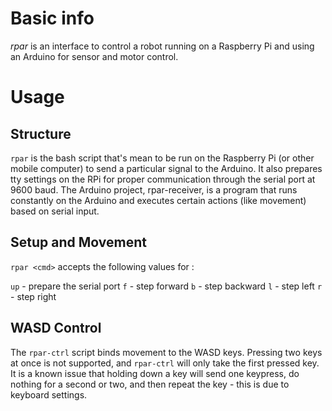 Basic info
==========

*rpar* is an interface to control a robot running on a Raspberry Pi and using an Arduino for sensor and motor control.

Usage
=====

Structure
---------

`rpar` is the bash script that's mean to be run on the Raspberry Pi (or other mobile computer) to send a particular signal to the Arduino. It also prepares tty settings on the RPi for proper communication through the serial port at 9600 baud. The Arduino project, rpar-receiver, is a program that runs constantly on the Arduino and executes certain actions (like movement) based on serial input.

Setup and Movement
-----------------

`rpar <cmd>` accepts the following values for <cmd>:

`up` - prepare the serial port
`f` - step forward
`b` - step backward
`l` - step left
`r` - step right

WASD Control
-----------

The `rpar-ctrl` script binds movement to the WASD keys. Pressing two keys at once is not supported, and `rpar-ctrl` will only take the first pressed key. It is a known issue that holding down a key will send one keypress, do nothing for a second or two, and then repeat the key - this is due to keyboard settings.
